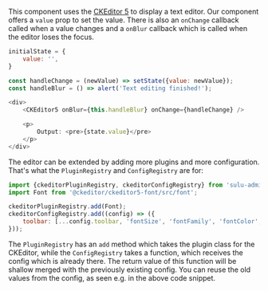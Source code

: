 This component uses the [CKEditor 5](https://ckeditor.com/ckeditor-5/) to display a text editor. Our component offers a
`value` prop to set the value. There is also an `onChange` callback called when a value changes and a `onBlur` callback
which is called when the editor loses the focus.

```javascript
initialState = {
    value: '',
}

const handleChange = (newValue) => setState({value: newValue});
const handleBlur = () => alert('Text editing finished!');

<div>
    <CKEditor5 onBlur={this.handleBlur} onChange={handleChange} />

    <p>
        Output: <pre>{state.value}</pre>
    </p>
</div>
```

The editor can be extended by adding more plugins and more configuration. That's what the `PluginRegistry` and
`ConfigRegistry` are for:

```javascript
import {ckeditorPluginRegistry, ckeditorConfigRegistry} from 'sulu-admin-bundle/containers';
import Font from '@ckeditor/ckeditor5-font/src/font';

ckeditorPluginRegistry.add(Font);
ckeditorConfigRegistry.add((config) => ({
    toolbar: [...config.toolbar, 'fontSize', 'fontFamily', 'fontColor', 'fontBackgroundColor'],
}));
```

The `PluginRegistry` has an `add` method which takes the plugin class for the CKEditor, while the `ConfigRegistry`
takes a function, which receives the config which is already there. The return value of this function will be shallow
merged with the previously existing config. You can reuse the old values from the config, as seen e.g. in the above code
snippet.
